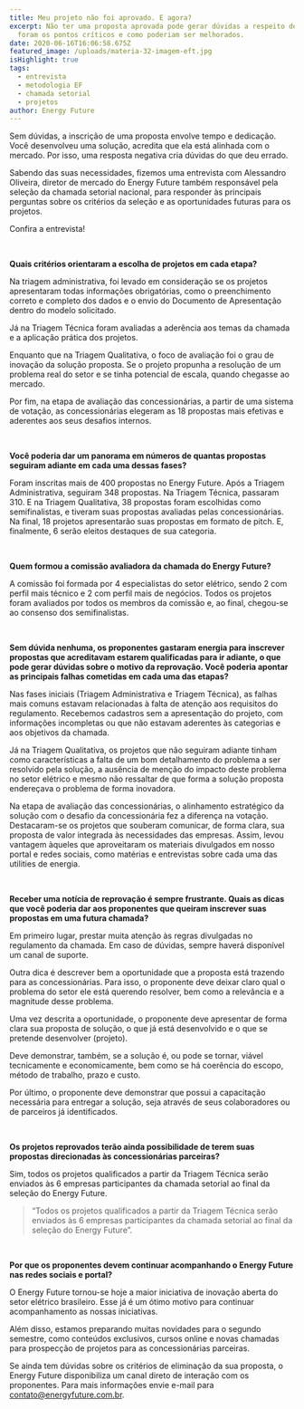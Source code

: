 ```yaml
---
title: Meu projeto não foi aprovado. E agora?
excerpt: Não ter uma proposta aprovada pode gerar dúvidas a respeito de quais
  foram os pontos críticos e como poderiam ser melhorados.
date: 2020-06-16T16:06:58.675Z
featured_image: /uploads/materia-32-imagem-eft.jpg
isHighlight: true
tags:
  - entrevista
  - metodologia EF
  - chamada setorial
  - projetos
author: Energy Future
---
```

Sem dúvidas, a inscrição de uma proposta envolve tempo e dedicação. Você desenvolveu uma solução, acredita que ela está alinhada com o mercado. Por isso, uma resposta negativa cria dúvidas do que deu errado.  

Sabendo das suas necessidades, fizemos uma entrevista com Alessandro Oliveira, diretor de mercado do Energy Future também responsável pela seleção da chamada setorial nacional, para responder às principais perguntas sobre os critérios da seleção e as oportunidades futuras para os projetos.

Confira a entrevista!

<br>

**Quais critérios orientaram a escolha de projetos em cada etapa?**

Na triagem administrativa, foi levado em consideração se os projetos apresentaram todas informações obrigatórias, como o preenchimento correto e completo dos dados e o envio do Documento de Apresentação dentro do modelo solicitado.

Já na Triagem Técnica foram avaliadas a aderência aos temas da chamada e a aplicação prática dos projetos.

Enquanto que na Triagem Qualitativa, o foco de avaliação foi o grau de inovação da solução proposta. Se o projeto propunha a resolução de um problema real do setor e se tinha potencial de escala, quando chegasse ao mercado.

Por fim, na etapa de avaliação das concessionárias, a partir de uma sistema de votação, as concessionárias elegeram as 18 propostas mais efetivas e aderentes aos seus desafios internos.

<br>

**Você poderia dar um panorama em números de quantas propostas seguiram adiante em cada uma dessas fases?**

Foram inscritas mais de 400 propostas no Energy Future. Após a Triagem Administrativa, seguiram 348 propostas. Na Triagem Técnica, passaram 310. E na Triagem Qualitativa, 38 propostas foram escolhidas como semifinalistas, e tiveram suas propostas avaliadas pelas concessionárias. Na final, 18 projetos apresentarão suas propostas em formato de pitch. E, finalmente, 6 serão eleitos destaques de sua categoria.

<br>

**Quem formou a comissão avaliadora da chamada do Energy Future?**

A comissão foi formada por 4 especialistas do setor elétrico, sendo 2 com perfil mais técnico e 2 com perfil mais de negócios. Todos os projetos foram avaliados por todos os membros da comissão e, ao final, chegou-se ao consenso dos semifinalistas.

<br>

**Sem dúvida nenhuma, os proponentes gastaram energia para inscrever propostas que acreditavam estarem qualificadas para ir adiante, o que pode gerar dúvidas sobre o motivo da reprovação. Você poderia apontar as principais falhas cometidas em cada uma das etapas?**

Nas fases iniciais (Triagem Administrativa e Triagem Técnica), as falhas mais comuns estavam relacionadas à falta de atenção aos requisitos do regulamento. Recebemos cadastros sem a apresentação do projeto, com informações incompletas ou que não estavam aderentes às categorias e aos objetivos da chamada.

Já na Triagem Qualitativa, os projetos que não seguiram adiante tinham como características a falta de um bom detalhamento do problema a ser resolvido pela solução, a ausência de menção do impacto deste problema no setor elétrico e mesmo não ressaltar de que forma a solução proposta endereçava o problema de forma inovadora.

Na etapa de avaliação das concessionárias, o alinhamento estratégico da solução com o desafio da concessionária fez a diferença na votação. Destacaram-se os projetos que souberam comunicar, de forma clara, sua proposta de valor integrada às necessidades das empresas. Assim, levou vantagem àqueles que aproveitaram os materiais divulgados em nosso portal e redes sociais, como matérias e entrevistas sobre cada uma das utilities de energia.

<br>

**Receber uma notícia de reprovação é sempre frustrante. Quais as dicas que você poderia dar aos proponentes que queiram inscrever suas propostas em uma futura chamada?**

Em primeiro lugar, prestar muita atenção às regras divulgadas no regulamento da chamada. Em caso de dúvidas, sempre haverá disponível um canal de suporte.

Outra dica é descrever bem a oportunidade que a proposta está trazendo para as concessionárias. Para isso, o proponente deve deixar claro qual o problema do setor ele está querendo resolver, bem como a relevância e a magnitude desse problema.

Uma vez descrita a oportunidade, o proponente deve apresentar de forma clara sua proposta de solução, o que já está desenvolvido e o que se pretende desenvolver (projeto).

Deve demonstrar, também, se a solução é, ou pode se tornar, viável tecnicamente e economicamente, bem como se há coerência do escopo, método de trabalho, prazo e custo.

Por último, o proponente deve demonstrar que possui a capacitação necessária para entregar a solução, seja através de seus colaboradores ou de parceiros já identificados.

<br>

**Os projetos reprovados terão ainda possibilidade de terem suas propostas direcionadas às concessionárias parceiras?**

Sim, todos os projetos qualificados a partir da Triagem Técnica serão enviados às 6 empresas participantes da chamada setorial ao final da seleção do Energy Future.

> “Todos os projetos qualificados a partir da Triagem Técnica serão enviados às 6 empresas participantes da chamada setorial ao final da seleção do Energy Future”.

<br>

**Por que os proponentes devem continuar acompanhando o Energy Future nas redes sociais e portal?**

O Energy Future tornou-se hoje a maior iniciativa de inovação aberta do setor elétrico brasileiro. Esse já é um ótimo motivo para continuar acompanhamento as nossas iniciativas.

Além disso, estamos preparando muitas novidades para o segundo semestre, como conteúdos exclusivos, cursos online e novas chamadas para prospecção de projetos para as concessionárias parceiras.

Se ainda tem dúvidas sobre os critérios de eliminação da sua proposta, o Energy Future disponibiliza um canal direto de interação com os proponentes. Para mais informações envie e-mail para contato@energyfuture.com.br.